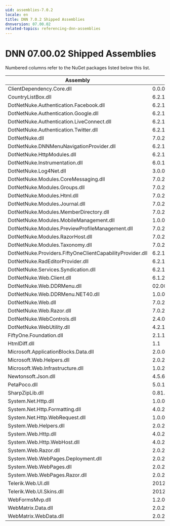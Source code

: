 ```yaml
---
uid: assemblies-7.0.2
locale: en
title: DNN 7.0.2 Shipped Assemblies
dnnversion: 07.00.02
related-topics: referencing-dnn-assemblies
---
```


# DNN 07.00.02 Shipped Assemblies

Numbered columns refer to the NuGet packages listed below this list.

|**Assembly**|**Version**|
|---|---|
|ClientDependency.Core.dll|0.0.0.0|
|CountryListBox.dll|6.2.1.11|
|DotNetNuke.Authentication.Facebook.dll|6.2.1.11|
|DotNetNuke.Authentication.Google.dll|6.2.1.11|
|DotNetNuke.Authentication.LiveConnect.dll|6.2.1.11|
|DotNetNuke.Authentication.Twitter.dll|6.2.1.11|
|DotNetNuke.dll|7.0.2.1|
|DotNetNuke.DNNMenuNavigationProvider.dll|6.2.1.11|
|DotNetNuke.HttpModules.dll|6.2.1.11|
|DotNetNuke.Instrumentation.dll|6.0.1.0|
|DotNetNuke.Log4Net.dll|3.0.0.0|
|DotNetNuke.Modules.CoreMessaging.dll|7.0.2.1|
|DotNetNuke.Modules.Groups.dll|7.0.2.1|
|DotNetNuke.Modules.Html.dll|7.0.2.1|
|DotNetNuke.Modules.Journal.dll|7.0.2.1|
|DotNetNuke.Modules.MemberDirectory.dll|7.0.2.1|
|DotNetNuke.Modules.MobileManagement.dll|1.0.0.0|
|DotNetNuke.Modules.PreviewProfileManagement.dll|7.0.2.1|
|DotNetNuke.Modules.RazorHost.dll|7.0.2.1|
|DotNetNuke.Modules.Taxonomy.dll|7.0.2.1|
|DotNetNuke.Providers.FiftyOneClientCapabilityProvider.dll|6.2.1.11|
|DotNetNuke.RadEditorProvider.dll|6.2.1.11|
|DotNetNuke.Services.Syndication.dll|6.2.1.11|
|DotNetNuke.Web.Client.dll|6.1.2.0|
|DotNetNuke.Web.DDRMenu.dll|02.00.00.01|
|DotNetNuke.Web.DDRMenu.NET40.dll|1.0.0.0|
|DotNetNuke.Web.dll|7.0.2.1|
|DotNetNuke.Web.Razor.dll|7.0.2.1|
|DotNetNuke.WebControls.dll|2.4.0.598|
|DotNetNuke.WebUtility.dll|4.2.1.783|
|FiftyOne.Foundation.dll|2.1.12.2|
|HtmlDiff.dll|1.1|
|Microsoft.ApplicationBlocks.Data.dll|2.0.0.0|
|Microsoft.Web.Helpers.dll|2.0.20710.0|
|Microsoft.Web.Infrastructure.dll|1.0.20105.407|
|Newtonsoft.Json.dll|4.5.6.14930|
|PetaPoco.dll|5.0.1.17400|
|SharpZipLib.dll|0.81.0.1407|
|System.Net.Http.dll|1.0.0.0|
|System.Net.Http.Formatting.dll|4.0.20710.0|
|System.Net.Http.WebRequest.dll|1.0.0.0|
|System.Web.Helpers.dll|2.0.20126.16343|
|System.Web.Http.dll|4.0.20710.0|
|System.Web.Http.WebHost.dll|4.0.20710.0|
|System.Web.Razor.dll|2.0.20126.16343|
|System.Web.WebPages.Deployment.dll|2.0.20710.0|
|System.Web.WebPages.dll|2.0.20710.0|
|System.Web.WebPages.Razor.dll|2.0.20126.16343|
|Telerik.Web.UI.dll|2012.3.1205.40|
|Telerik.Web.UI.Skins.dll|2012.3.1205.40|
|WebFormsMvp.dll|1.2.0.0|
|WebMatrix.Data.dll|2.0.20126.16343|
|WebMatrix.WebData.dll|2.0.20126.16343|


